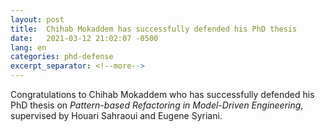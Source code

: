 ```yaml
---
layout: post
title:  Chihab Mokaddem has successfully defended his PhD thesis
date:   2021-03-12 21:02:07 -0500
lang: en
categories: phd-defense
excerpt_separator: <!--more-->
---
```

Congratulations to Chihab Mokaddem who has successfully defended his PhD thesis on _Pattern-based Refactoring in Model-Driven Engineering_, supervised by Houari Sahraoui and Eugene Syriani.
